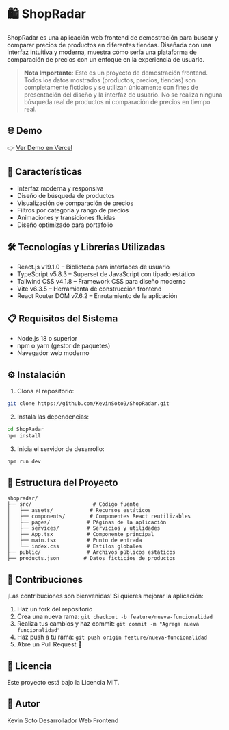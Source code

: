 # 🛍️ ShopRadar

ShopRadar es una aplicación web frontend de demostración para buscar y comparar precios de productos en diferentes tiendas. Diseñada con una interfaz intuitiva y moderna, muestra cómo sería una plataforma de comparación de precios con un enfoque en la experiencia de usuario.

> **Nota Importante**: Este es un proyecto de demostración frontend. Todos los datos mostrados (productos, precios, tiendas) son completamente ficticios y se utilizan únicamente con fines de presentación del diseño y la interfaz de usuario. No se realiza ninguna búsqueda real de productos ni comparación de precios en tiempo real.

## 🌐 Demo
👉 [Ver Demo en Vercel](shopradarweb.vercel.app)

## 🚀 Características
- Interfaz moderna y responsiva
- Diseño de búsqueda de productos
- Visualización de comparación de precios
- Filtros por categoría y rango de precios
- Animaciones y transiciones fluidas
- Diseño optimizado para portafolio

## 🛠️ Tecnologías y Librerías Utilizadas
- React.js v19.1.0 – Biblioteca para interfaces de usuario
- TypeScript v5.8.3 – Superset de JavaScript con tipado estático
- Tailwind CSS v4.1.8 – Framework CSS para diseño moderno
- Vite v6.3.5 – Herramienta de construcción frontend
- React Router DOM v7.6.2 – Enrutamiento de la aplicación

## 📋 Requisitos del Sistema
- Node.js 18 o superior
- npm o yarn (gestor de paquetes)
- Navegador web moderno

## ⚙️ Instalación

1. Clona el repositorio:
```bash
git clone https://github.com/KevinSoto9/ShopRadar.git
```

2. Instala las dependencias:
```bash
cd ShopRadar
npm install
```

3. Inicia el servidor de desarrollo:
```bash
npm run dev
```

## 📁 Estructura del Proyecto
```
shopradar/
├── src/                    # Código fuente
│   ├── assets/            # Recursos estáticos
│   ├── components/        # Componentes React reutilizables
│   ├── pages/            # Páginas de la aplicación
│   ├── services/         # Servicios y utilidades
│   ├── App.tsx           # Componente principal
│   ├── main.tsx          # Punto de entrada
│   └── index.css         # Estilos globales
├── public/               # Archivos públicos estáticos
├── products.json        # Datos ficticios de productos
```

## 🤝 Contribuciones
¡Las contribuciones son bienvenidas! Si quieres mejorar la aplicación:

1. Haz un fork del repositorio
2. Crea una nueva rama: `git checkout -b feature/nueva-funcionalidad`
3. Realiza tus cambios y haz commit: `git commit -m "Agrega nueva funcionalidad"`
4. Haz push a tu rama: `git push origin feature/nueva-funcionalidad`
5. Abre un Pull Request 🚀

## 📄 Licencia
Este proyecto está bajo la Licencia MIT.

## 🙋 Autor
Kevin Soto
Desarrollador Web Frontend 